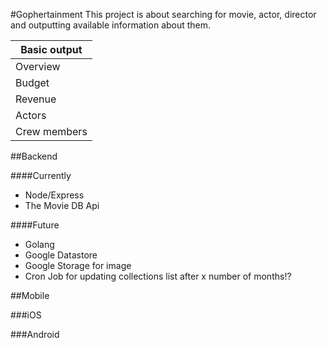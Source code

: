 #Gophertainment
This project is about searching for movie, actor, director and 
outputting available information about them.

| Basic output |
| ------------ |
| Overview |
| Budget |
| Revenue |
| Actors |
| Crew members |

##Backend

####Currently
* Node/Express
* The Movie DB Api

####Future
* Golang
* Google Datastore
* Google Storage for image
* Cron Job for updating collections list after x number of months!?


##Mobile


###iOS


###Android